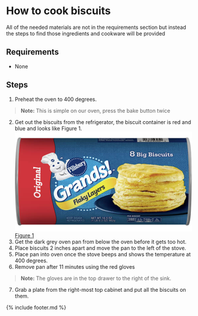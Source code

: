 # How to cook biscuits

All of the needed materials are not in the requirements section but instead the steps to find those ingredients and cookware will be provided

## Requirements

- None

## Steps

1.  Preheat the oven to 400 degrees.
> **Note:** This is simple on our oven, press the bake button twice
2.  Get out the biscuits from the refrigerator, the biscuit container is red and blue and looks like Figure 1.
	![](images/media/pillsbury_biscuits.jpg)
	[Figure 1](https://res.cloudinary.com/general-mills/image/upload/e_trim/q_auto,c_pad,ar_16:9,w_530/products/00018000002603_C1C1_s414_eab21877-12a8-4f5f-9f4d-de53f00cf90b.jpg)
3.  Get the dark grey oven pan from below the oven before it gets too hot.
4.  Place biscuits 2 inches apart and move the pan to the left of the stove.
5.  Place pan into oven once the stove beeps and shows the temperature at 400 degrees.
6.  Remove pan after 11 minutes using the red gloves
> **Note:** The gloves are in the top drawer to the right of the sink.
7.  Grab a plate from the right-most top cabinet and put all the biscuits on them.

{% include footer.md %}
